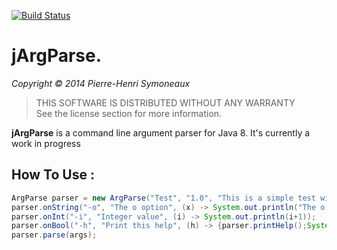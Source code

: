 [![Build Status](https://travis-ci.org/phsym/jArgParse.svg)](https://travis-ci.org/phsym/jArgParse)

# jArgParse.

*Copyright &copy; 2014 Pierre-Henri Symoneaux*

> THIS SOFTWARE IS DISTRIBUTED WITHOUT ANY WARRANTY <br>
> See the license section for more information. <br>


**jArgParse** is a command line argument parser for Java 8.
It's currently a work in progress

## How To Use :

```java
ArgParse parser = new ArgParse("Test", "1.0", "This is a simple test with java 8");
parser.onString("-o", "The o option", (x) -> System.out.println("The o option has been passed : " + x));
parser.onInt("-i", "Integer value", (i) -> System.out.println(i+1));
parser.onBool("-h", "Print this help", (h) -> {parser.printHelp();System.exit(1);});
parser.parse(args);
```
